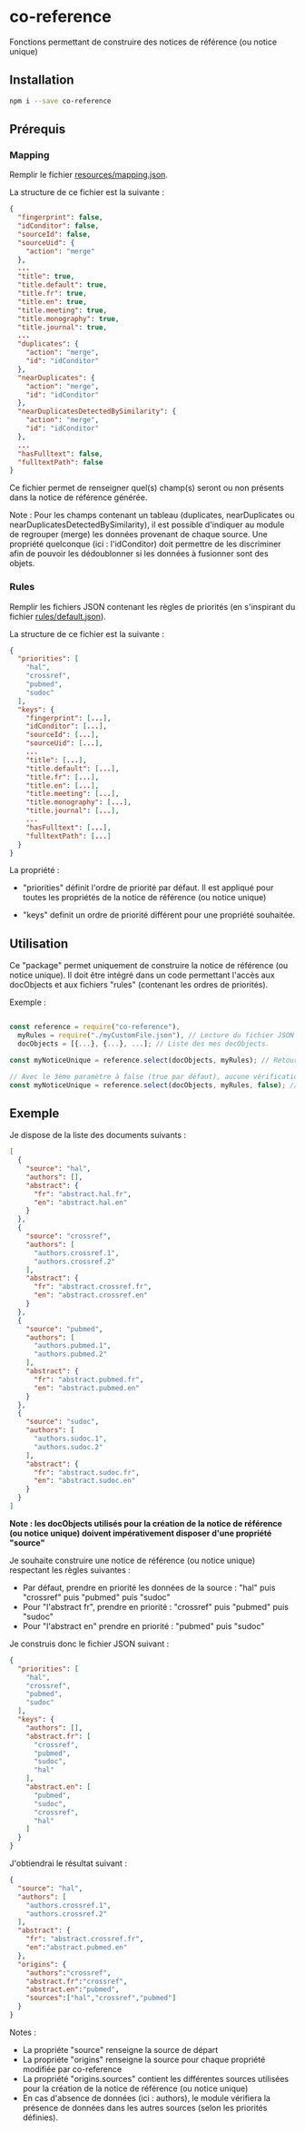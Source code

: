 # co-reference
Fonctions permettant de construire des notices de référence (ou notice unique)

## Installation ##


```sh
npm i --save co-reference
```

## Prérequis ##

### Mapping ###

Remplir le fichier [resources/mapping.json](https://github.com/conditor-project/co-reference/blob/master/resources/mapping.json).

La structure de ce fichier est la suivante :

```json
{
  "fingerprint": false,
  "idConditor": false,
  "sourceId": false,
  "sourceUid": {
    "action": "merge"
  },
  ...
  "title": true,
  "title.default": true,
  "title.fr": true,
  "title.en": true,
  "title.meeting": true,
  "title.monography": true,
  "title.journal": true,
  ...
  "duplicates": {
    "action": "merge",
    "id": "idConditor"
  },
  "nearDuplicates": {
    "action": "merge",
    "id": "idConditor"
  },
  "nearDuplicatesDetectedBySimilarity": {
    "action": "merge",
    "id": "idConditor"
  },
  ...
  "hasFulltext": false,
  "fulltextPath": false
}
```

Ce fichier permet de renseigner quel(s) champ(s) seront ou non présents dans la notice de référence générée.

Note : Pour les champs contenant un tableau (duplicates, nearDuplicates ou nearDuplicatesDetectedBySimilarity), il est possible d'indiquer au module de regrouper (merge) les données provenant de chaque source. Une propriété quelconque (ici : l'idConditor) doit permettre de les discriminer afin de pouvoir les dédoublonner si les données à fusionner sont des objets.

### Rules ###

Remplir les fichiers JSON contenant les règles de priorités (en s'inspirant du fichier [rules/default.json](https://github.com/conditor-project/co-reference/blob/master/rules/default.json)).

La structure de ce fichier est la suivante :

```json
{
  "priorities": [
    "hal",
    "crossref",
    "pubmed",
    "sudoc"
  ],
  "keys": {
    "fingerprint": [...],
    "idConditor": [...],
    "sourceId": [...],
    "sourceUid": [...],
    ...
    "title": [...],
    "title.default": [...],
    "title.fr": [...],
    "title.en": [...],
    "title.meeting": [...],
    "title.monography": [...],
    "title.journal": [...],
    ...
    "hasFulltext": [...],
    "fulltextPath": [...]
  }
}
```

La propriété :

- "priorities" définit l'ordre de priorité par défaut. Il est appliqué pour toutes les propriétés de la notice de référence (ou notice unique)

- "keys" definit un ordre de priorité différent pour une propriété souhaitée.

## Utilisation ##

Ce "package" permet uniquement de construire la notice de référence (ou notice unique). Il doit être intégré dans un code permettant l'accès aux docObjects et aux fichiers "rules" (contenant les ordres de priorités).

Exemple :

```js

const reference = require("co-reference"),
  myRules = require("./myCustomFile.json"), // Lecture du fichier JSON contenant les ordres de priorités
  docObjects = [{...}, {...}, ...]; // Liste des mes docObjects.

const myNoticeUnique = reference.select(docObjects, myRules); // Retourne un objet JSON

// Avec le 3ème paramètre à false (true par défaut), aucune vérification ne sera faite sur le texte intégral des documents hal 
const myNoticeUnique = reference.select(docObjects, myRules, false); // Retourne un objet JSON
```

## Exemple ##

Je dispose de la liste des documents suivants :

```json
[
  {
    "source": "hal",
    "authors": [],
    "abstract": {
      "fr": "abstract.hal.fr",
      "en": "abstract.hal.en"
    }
  },
  {
    "source": "crossref",
    "authors": [
      "authors.crossref.1",
      "authors.crossref.2"
    ],
    "abstract": {
      "fr": "abstract.crossref.fr",
      "en": "abstract.crossref.en"
    }
  },
  {
    "source": "pubmed",
    "authors": [
      "authors.pubmed.1",
      "authors.pubmed.2"
    ],
    "abstract": {
      "fr": "abstract.pubmed.fr",
      "en": "abstract.pubmed.en"
    }
  },
  {
    "source": "sudoc",
    "authors": [
      "authors.sudoc.1",
      "authors.sudoc.2"
    ],
    "abstract": {
      "fr": "abstract.sudoc.fr",
      "en": "abstract.sudoc.en"
    }
  }
]
```

**Note : les docObjects utilisés pour la création de la notice de référence (ou notice unique) doivent impérativement disposer d'une propriété "source"**

Je souhaite construire une notice de référence (ou notice unique) respectant les règles suivantes :

- Par défaut, prendre en priorité les données de la source : "hal" puis "crossref" puis "pubmed" puis "sudoc"
- Pour "l'abstract fr", prendre en priorité : "crossref" puis "pubmed" puis "sudoc"
- Pour "l'abstract en" prendre en priorité : "pubmed" puis "sudoc"

Je construis donc le fichier JSON suivant :

```json
{
  "priorities": [
    "hal",
    "crossref",
    "pubmed",
    "sudoc"
  ],
  "keys": {
    "authors": [],
    "abstract.fr": [
      "crossref",
      "pubmed",
      "sudoc",
      "hal"
    ],
    "abstract.en": [
      "pubmed",
      "sudoc",
      "crossref",
      "hal"
    ]
  }
}
```

J'obtiendrai le résultat suivant :

```json
{
  "source": "hal",
  "authors": [
    "authors.crossref.1",
    "authors.crossref.2"
  ],
  "abstract": {
    "fr": "abstract.crossref.fr",
    "en":"abstract.pubmed.en"
  },
  "origins": {
    "authors":"crossref",
    "abstract.fr":"crossref",
    "abstract.en":"pubmed",
    "sources":["hal","crossref","pubmed"]
  }
}
```

Notes :

- La propriéte "source" renseigne la source de départ
- La propriéte "origins" renseigne la source pour chaque propriété modifiée par co-reference
- La propriété "origins.sources" contient les différentes sources utilisées pour la création de la notice de référence (ou notice unique)
- En cas d'absence de données (ici : authors), le module vérifiera la présence de données dans les autres sources (selon les priorités définies).

